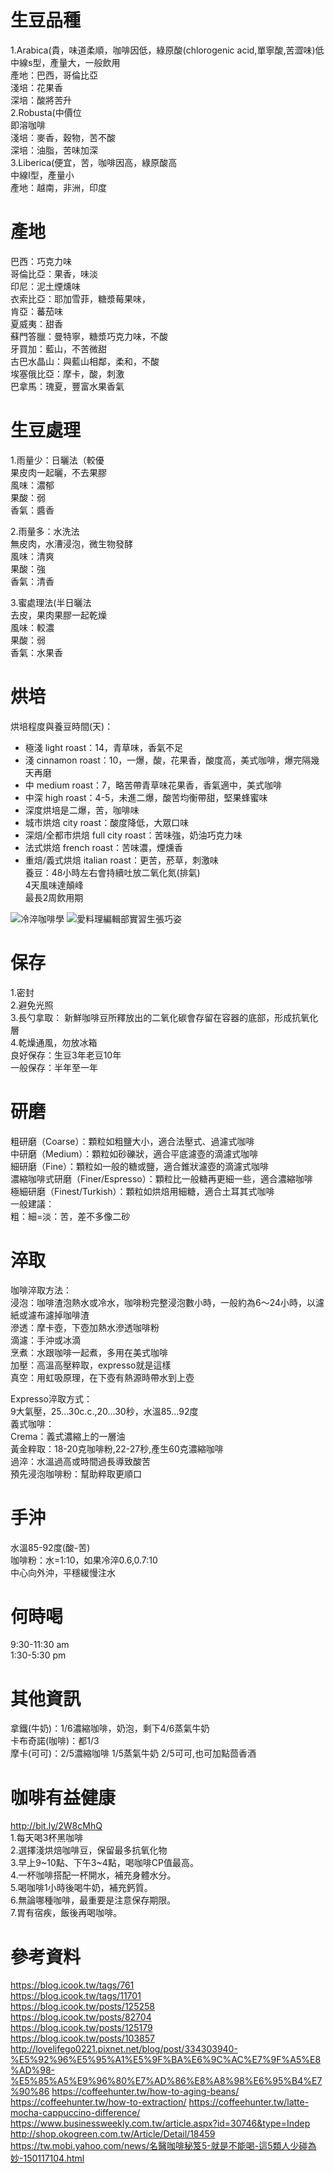 # 生豆品種  
1.Arabica(貴，味道柔順，咖啡因低，綠原酸(chlorogenic acid,單寧酸,苦澀味)低    
中線s型，產量大，一般飲用  
產地：巴西，哥倫比亞  
淺培：花果香  
深培：酸將苦升  
2.Robusta(中價位    
即溶咖啡  
淺培：麥香，穀物，苦不酸  
深培：油脂，苦味加深  
3.Liberica(便宜，苦，咖啡因高，綠原酸高    
中線I型，產量小  
產地：越南，非洲，印度  

# 產地  
巴西：巧克力味  
哥倫比亞：果香，味淡  
印尼：泥土煙燻味  
衣索比亞：耶加雪菲，糖漿莓果味，        
肯亞：蕃茄味  
夏威夷：甜香  
蘇門答臘：曼特寧，糖漿巧克力味，不酸    
牙買加：藍山，不苦微甜  
古巴水晶山：與藍山相鄰，柔和，不酸  
埃塞俄比亞：摩卡，酸，刺激  
巴拿馬：瑰夏，豐富水果香氣  

# 生豆處理
1.雨量少：日曬法（較優    
果皮肉一起曬，不去果膠  
風味：濃郁    
果酸：弱  
香氣：醬香  

2.雨量多：水洗法  
無皮肉，水漕浸泡，微生物發酵  
風味：清爽    
果酸：強  
香氣：清香  

3.蜜處理法(半日曬法  
去皮，果肉果膠一起乾燥     
風味：較濃    
果酸：弱  
香氣：水果香  

# 烘培  
烘培程度與養豆時間(天)：  
* 極淺 light roast：14，青草味，香氣不足    
* 淺 cinnamon roast：10，一爆，酸，花果香，酸度高，美式咖啡，爆完隔幾天再磨   
* 中 medium roast：7，略苦帶青草味花果香，香氣適中，美式咖啡   
* 中深 high roast：4-5，未進二爆，酸苦均衡帶甜，堅果蜂蜜味  
* 深度烘培是二爆，苦，咖啡味
*  城市烘焙 city roast：酸度降低，大眾口味  
*  深焙/全都市烘焙 full city roast：苦味強，奶油巧克力味  
*  法式烘焙 french roast：苦味濃，煙燻香  
*  重焙/義式烘焙 italian roast：更苦，菸草，刺激味  
養豆：48小時左右會持續吐放二氧化氮(排氣)  
4天風味達顛峰  
最長2周飲用期  
  
![冷淬咖啡學](pics/blog.icook.tw.png) 
![愛料理編輯部實習生張巧姿](pics/Roast.blog.icook.tw.png)

# 保存  
1.密封  
2.避免光照  
3.長勺拿取：  新鮮咖啡豆所釋放出的二氧化碳會存留在容器的底部，形成抗氧化層  
4.乾燥通風，勿放冰箱  
良好保存：生豆3年老豆10年  
一般保存：半年至一年  


# 研磨  
粗研磨（Coarse）：顆粒如粗鹽大小，適合法壓式、過濾式咖啡  
中研磨（Medium）：顆粒如砂礫狀，適合平底濾壺的滴濾式咖啡  
細研磨（Fine）：顆粒如一般的糖或鹽，適合錐狀濾壺的滴濾式咖啡  
濃縮咖啡式研磨（Finer/Espresso）：顆粒比一般糖再更細一些，適合濃縮咖啡  
極細研磨（Finest/Turkish）：顆粒如烘焙用細糖，適合土耳其式咖啡  
一般建議：  
粗：細=淡：苦，差不多像二砂  

# 淬取  
咖啡淬取方法：  
浸泡：咖啡渣泡熱水或冷水，咖啡粉完整浸泡數小時，一般約為6～24小時，以濾紙或濾布濾掉咖啡渣    
滲透：摩卡壺，下壺加熱水滲透咖啡粉  
滴濾：手沖或冰滴  
烹煮：水跟咖啡一起煮，多用在美式咖啡  
加壓：高溫高壓粹取，expresso就是這樣  
真空：用虹吸原理，在下壺有熱源時帶水到上壺  

Expresso淬取方式：  
9大氣壓，25…30c.c.,20…30秒，水溫85…92度  
義式咖啡：  
Crema：義式濃縮上的一層油  
黃金粹取：18-20克咖啡粉,22-27秒,產生60克濃縮咖啡  
過淬：水溫過高或時間過長導致酸苦  
預先浸泡咖啡粉：幫助粹取更順口  

# 手沖  
水溫85-92度(酸-苦)  
咖啡粉：水=1:10，如果冷淬0.6,0.7:10  
中心向外沖，平穩緩慢注水  

# 何時喝  
9:30-11:30 am  
1:30-5:30 pm  

# 其他資訊  
拿鐵(牛奶)：1/6濃縮咖啡，奶泡，剩下4/6蒸氣牛奶  
卡布奇諾(咖啡)：都1/3  
摩卡(可可)：2/5濃縮咖啡 1/5蒸氣牛奶 2/5可可,也可加點茴香酒  

# 咖啡有益健康  
http://bit.ly/2W8cMhQ  
1.每天喝3杯黑咖啡  
2.選擇淺烘焙咖啡豆，保留最多抗氧化物  
3.早上9~10點、下午3~4點，喝咖啡CP值最高。  
4.一杯咖啡搭配一杯開水，補充身體水分。  
5.喝咖啡1小時後喝牛奶，補充鈣質。  
6.無論哪種咖啡，最重要是注意保存期限。  
7.胃有宿疾，飯後再喝咖啡。  

# 參考資料  
https://blog.icook.tw/tags/761  
https://blog.icook.tw/tags/11701  
https://blog.icook.tw/posts/125258  
https://blog.icook.tw/posts/82704  
https://blog.icook.tw/posts/125179  
https://blog.icook.tw/posts/103857  
http://lovelifego0221.pixnet.net/blog/post/334303940-%E5%92%96%E5%95%A1%E5%9F%BA%E6%9C%AC%E7%9F%A5%E8%AD%98-%E5%85%A5%E9%96%80%E7%AD%86%E8%A8%98%E6%95%B4%E7%90%86 
https://coffeehunter.tw/how-to-aging-beans/  
https://coffeehunter.tw/how-to-extraction/
https://coffeehunter.tw/latte-mocha-cappuccino-difference/  
https://www.businessweekly.com.tw/article.aspx?id=30746&type=Indep  
http://shop.okogreen.com.tw/Article/Detail/18459  
https://tw.mobi.yahoo.com/news/名醫咖啡秘笈5-就是不能喝-這5類人少碰為妙-150117104.html  
